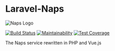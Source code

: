 [logo]:https://naps.rit.edu/logo.svg

# Laravel-Naps

![Naps Logo][logo]


[![Build Status](https://travis-ci.org/ritstudentgovernment/laravel-naps.svg?branch=master)](https://travis-ci.org/ritstudentgovernment/laravel-naps)
[![Maintainability](https://api.codeclimate.com/v1/badges/161a8ae6b28d5aa0ee91/maintainability)](https://codeclimate.com/github/ritstudentgovernment/laravel-naps/maintainability)
[![Test Coverage](https://api.codeclimate.com/v1/badges/161a8ae6b28d5aa0ee91/test_coverage)](https://codeclimate.com/github/ritstudentgovernment/laravel-naps/test_coverage)

The Naps service rewritten in PHP and Vue.js
